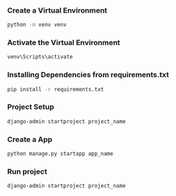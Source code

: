 ### Create a Virtual Environment

```bash
python -m venv venv
```

### Activate the Virtual Environment

```bash
venv\Scripts\activate
```

### Installing Dependencies from requirements.txt

```bash
pip install -r requirements.txt
```

### Project Setup

```bash
django-admin startproject project_name
```

### Create a App

```bash
python manage.py startapp app_name
```

### Run project

```bash
django-admin startproject project_name
```
